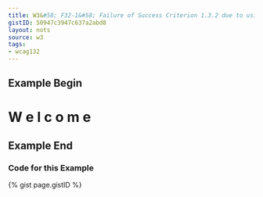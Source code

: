 ```yaml
---
title: W3&#58; F32-1&#58; Failure of Success Criterion 1.3.2 due to using white space characters to control spacing within a word
gistID: 50947c3947c637a2abd8
layout: nots
source: w3
tags:
- wcag132
---
```


<h2 aria-describedby="{{ page.gistID }}">Example Begin</h2>
<div class="rendered-not">
<h1>W e l c o m e</h1>
</div> <!-- rendered-not -->

<h2 aria-describedby="{{ page.gistID }}">Example End</h2>

<h3 aria-describedby="{{ page.gistID }}">Code for this Example</h3>
{% gist page.gistID %}